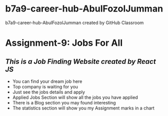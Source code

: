 # b7a9-career-hub-AbulFozolJumman
b7a9-career-hub-AbulFozolJumman created by GitHub Classroom
# Assignment-9: Jobs For All
## _This is a Job Finding Website created by React JS_
- You can find your dream job here
- Top company is waiting for you
- Just see the jobs details and apply
- Applied Jobs Section will show all the jobs you have applied
- There is a Blog section you may found interesting
- The statistics section will show you my Assignment marks in a chart
